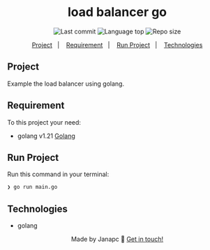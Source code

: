 <div align="center">
  <h1>load balancer go</h1>
  <img alt="Last commit" src="https://img.shields.io/github/last-commit/janapc/load-balancer-go"/>
  <img alt="Language top" src="https://img.shields.io/github/languages/top/janapc/load-balancer-go"/>
  <img alt="Repo size" src="https://img.shields.io/github/repo-size/janapc/load-balancer-go"/>

<a href="#project">Project</a>&nbsp;&nbsp;&nbsp;|&nbsp;&nbsp;&nbsp;
<a href="#requirement">Requirement</a>&nbsp;&nbsp;&nbsp;|&nbsp;&nbsp;&nbsp;
<a href="#run-project">Run Project</a>&nbsp;&nbsp;&nbsp;|&nbsp;&nbsp;&nbsp;
<a href="#technologies">Technologies</a>

</div>

## Project

Example the load balancer using golang.

## Requirement

To this project your need:

- golang v1.21 [Golang](https://go.dev/)

## Run Project

Run this command in your terminal:

```sh
❯ go run main.go

```

## Technologies

- golang

<div align="center">

Made by Janapc 🤘 [Get in touch!](https://www.linkedin.com/in/janaina-pedrina/)

</div>
